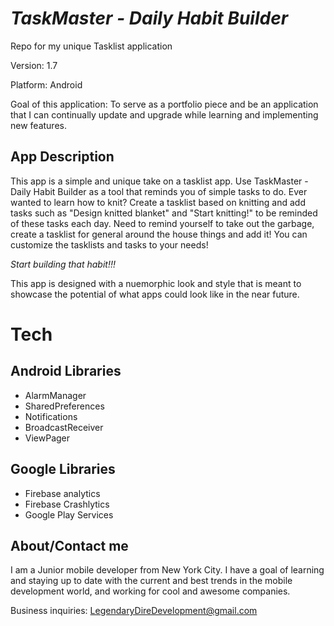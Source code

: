 # *TaskMaster - Daily Habit Builder*

Repo for my unique Tasklist application

Version: 1.7

Platform: Android

Goal of this application: To serve as a portfolio piece and be an application that I can continually update and upgrade while learning and implementing new features. 

## App Description

This app is a simple and unique take on a tasklist app. Use TaskMaster - Daily Habit Builder as a tool that reminds you of simple tasks to do. Ever wanted to learn how to knit? Create a tasklist based on knitting and add tasks such as "Design knitted blanket" and "Start knitting!" to be reminded of these tasks each day. Need to remind yourself to take out the garbage, create a tasklist for general around the house things and add it! You can customize the tasklists and tasks to your needs! 

*Start building that habit!!!*

This app is designed with a nuemorphic look and style that is meant to showcase the potential of what apps could look like in the near future. 

# Tech

## Android Libraries

- AlarmManager
- SharedPreferences
- Notifications
- BroadcastReceiver
- ViewPager

## Google Libraries

- Firebase analytics
- Firebase Crashlytics
- Google Play Services

## About/Contact me

I am a Junior mobile developer from New York City. I have a goal of learning and staying up to date with the current and best trends in the mobile development world, and working for cool and awesome companies.

Business inquiries: LegendaryDireDevelopment@gmail.com

